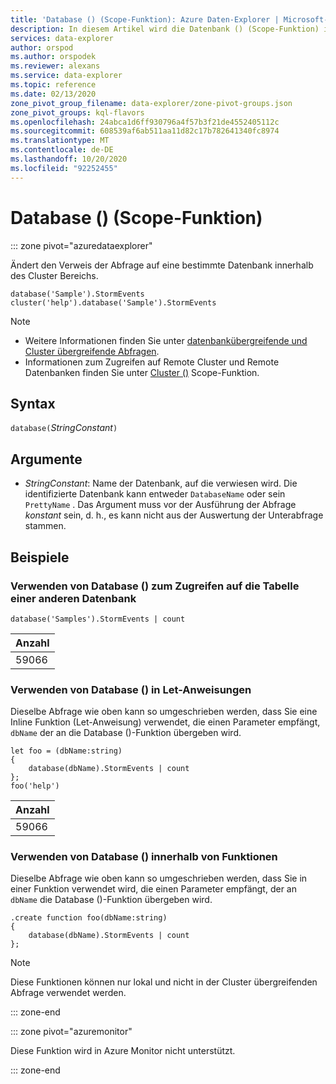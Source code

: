 ```yaml
---
title: 'Database () (Scope-Funktion): Azure Daten-Explorer | Microsoft-Dokumentation'
description: In diesem Artikel wird die Datenbank () (Scope-Funktion) in Azure Daten-Explorer beschrieben.
services: data-explorer
author: orspod
ms.author: orspodek
ms.reviewer: alexans
ms.service: data-explorer
ms.topic: reference
ms.date: 02/13/2020
zone_pivot_group_filename: data-explorer/zone-pivot-groups.json
zone_pivot_groups: kql-flavors
ms.openlocfilehash: 24abca1d6ff930796a4f57b3f21de4552405112c
ms.sourcegitcommit: 608539af6ab511aa11d82c17b782641340fc8974
ms.translationtype: MT
ms.contentlocale: de-DE
ms.lasthandoff: 10/20/2020
ms.locfileid: "92252455"
---
```

# <a name="database-scope-function"></a>Database () (Scope-Funktion)

::: zone pivot="azuredataexplorer"

Ändert den Verweis der Abfrage auf eine bestimmte Datenbank innerhalb des Cluster Bereichs. 

```kusto
database('Sample').StormEvents
cluster('help').database('Sample').StormEvents
```

> [!NOTE]
> * Weitere Informationen finden Sie unter [datenbankübergreifende und Cluster übergreifende Abfragen](cross-cluster-or-database-queries.md).
> * Informationen zum Zugreifen auf Remote Cluster und Remote Datenbanken finden Sie unter [Cluster ()](clusterfunction.md) Scope-Funktion.

## <a name="syntax"></a>Syntax

`database(`*StringConstant*`)`

## <a name="arguments"></a>Argumente

* *StringConstant*: Name der Datenbank, auf die verwiesen wird. Die identifizierte Datenbank kann entweder `DatabaseName` oder sein `PrettyName` . Das Argument muss vor der Ausführung der Abfrage _konstant_ sein, d. h., es kann nicht aus der Auswertung der Unterabfrage stammen.

## <a name="examples"></a>Beispiele

### <a name="use-database-to-access-table-of-other-database"></a>Verwenden von Database () zum Zugreifen auf die Tabelle einer anderen Datenbank

```kusto
database('Samples').StormEvents | count
```

|Anzahl|
|---|
|59066|

### <a name="use-database-inside-let-statements"></a>Verwenden von Database () in Let-Anweisungen 

Dieselbe Abfrage wie oben kann so umgeschrieben werden, dass Sie eine Inline Funktion (Let-Anweisung) verwendet, die einen Parameter empfängt, `dbName` der an die Database ()-Funktion übergeben wird.

```kusto
let foo = (dbName:string)
{
    database(dbName).StormEvents | count
};
foo('help')
```

|Anzahl|
|---|
|59066|

### <a name="use-database-inside-functions"></a>Verwenden von Database () innerhalb von Funktionen 

Dieselbe Abfrage wie oben kann so umgeschrieben werden, dass Sie in einer Funktion verwendet wird, die einen Parameter empfängt, der an `dbName` die Database ()-Funktion übergeben wird.

```kusto
.create function foo(dbName:string)
{
    database(dbName).StormEvents | count
};
```

> [!NOTE]
> Diese Funktionen können nur lokal und nicht in der Cluster übergreifenden Abfrage verwendet werden.

::: zone-end

::: zone pivot="azuremonitor"

Diese Funktion wird in Azure Monitor nicht unterstützt.

::: zone-end
